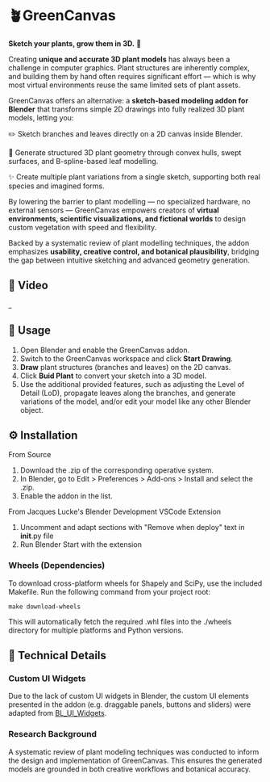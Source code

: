 # 🪴GreenCanvas

**Sketch your plants, grow them in 3D.** 🌱

Creating **unique and accurate 3D plant models** has always been a challenge in computer graphics. Plant structures are inherently complex, and building them by hand often requires significant effort — which is why most virtual environments reuse the same limited sets of plant assets.

GreenCanvas offers an alternative: a **sketch-based modeling addon for Blender** that transforms simple 2D drawings into fully realized 3D plant models, letting you:

✏️ Sketch branches and leaves directly on a 2D canvas inside Blender.

🌿 Generate structured 3D plant geometry through convex hulls, swept surfaces, and B-spline-based leaf modelling.

✨ Create multiple plant variations from a single sketch, supporting both real species and imagined forms.

By lowering the barrier to plant modelling — no specialized hardware, no external sensors — GreenCanvas empowers creators of **virtual environments, scientific visualizations, and fictional worlds** to design custom vegetation with speed and flexibility.

Backed by a systematic review of plant modelling techniques, the addon emphasizes **usability, creative control, and botanical plausibility**, bridging the gap between intuitive sketching and advanced geometry generation.

## 🎥 Video

_

## 🌱 Usage

1. Open Blender and enable the GreenCanvas addon.
2. Switch to the GreenCanvas workspace and click **Start Drawing**.
3. **Draw** plant structures (branches and leaves) on the 2D canvas.
4. Click **Buid Plant** to convert your sketch into a 3D model.
5. Use the additional provided features, such as adjusting the Level of Detail (LoD), propagate leaves along the branches, and generate variations of the model, and/or edit your model like any other Blender object.

## ⚙️ Installation

From Source
1. Download the .zip of the corresponding operative system.
2. In Blender, go to Edit > Preferences > Add-ons > Install and select the .zip.
3. Enable the addon in the list.

From Jacques Lucke's Blender Development VSCode Extension
1. Uncomment and adapt sections with "Remove when deploy" text in __init__.py file
2. Run Blender Start with the extension


### Wheels (Dependencies)

To download cross-platform wheels for Shapely and SciPy, use the included Makefile. Run the following command from your project root:

    make download-wheels

This will automatically fetch the required .whl files into the ./wheels directory for multiple platforms and Python versions.

## 🌿 Technical Details

### Custom UI Widgets

Due to the lack of custom UI widgets in Blender, the custom UI elements presented in the addon (e.g. draggable panels, buttons and sliders) were adapted from [BL_UI_Widgets](https://github.com/jayanam/bl_ui_widgets).

### Research Background

A systematic review of plant modeling techniques was conducted to inform the design and implementation of GreenCanvas. This ensures the generated models are grounded in both creative workflows and botanical accuracy.

